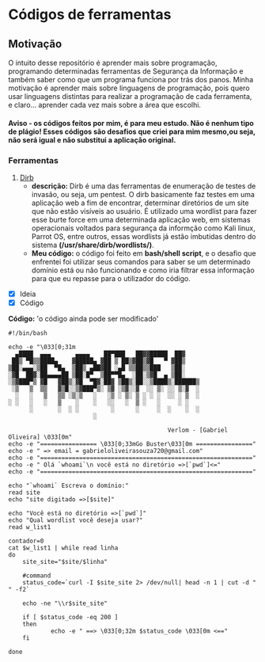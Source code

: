 # Códigos de ferramentas
## Motivação
 O intuito desse repositório é aprender mais sobre programação, programando determinadas ferramentas de Segurança da Informação e também saber como que um programa funciona por trás dos panos.
 Minha motivação é aprender mais sobre linguagens de programação, pois quero usar linguagens distintas para realizar a programação de cada ferramenta, e claro... aprender cada vez mais sobre a área que escolhi.
 
#### Aviso - os códigos feitos por mim, é para meu estudo. Não é nenhum tipo de plágio! Esses códigos são desafios que criei para mim mesmo,ou seja, não será igual e não substitui a aplicação original.
 
### Ferramentas
1. [Dirb](https://tools.kali.org/web-applications/dirb)
   - **descrição:** Dirb é uma das ferramentas de enumeração de testes de invasão, ou seja, um pentest. O dirb basicamente faz testes em uma aplicação web a fim de encontrar, determinar diretórios de um site que não estão visíveis ao usuário.
     É utilizado uma wordlist para fazer esse burte force em uma determinada aplicação web, em sistemas operacionais voltados para segurança da informção como Kali linux, Parrot OS, entre outros, essas wordlists já estão imbutidas dentro do sistema **(/usr/share/dirb/wordlists/)**.
   - **Meu código:** o código foi feito em **bash/shell script**, e o desafio que enfrentei foi utilizar seus comandos para saber se um determinado domínio está ou não funcionando e como iria filtrar essa informação para que eu repasse para o utilizador do código.
- [x] Ideia
- [x] Código 

**Código:**
'o código ainda pode ser modificado'
```
#!/bin/bash

echo -e "\033[0;31m
  ▄████  ▄▄▄       ▄▄▄▄    ██▀███   ██▓▓█████  ██▓    
 ██▒ ▀█▒▒████▄    ▓█████▄ ▓██ ▒ ██▒▓██▒▓█   ▀ ▓██▒    
▒██░▄▄▄░▒██  ▀█▄  ▒██▒ ▄██▓██ ░▄█ ▒▒██▒▒███   ▒██░    
░▓█  ██▓░██▄▄▄▄██ ▒██░█▀  ▒██▀▀█▄  ░██░▒▓█  ▄ ▒██░    
░▒▓███▀▒ ▓█   ▓██▒░▓█  ▀█▓░██▓ ▒██▒░██░░▒████▒░██████▒
 ░▒   ▒  ▒▒   ▓▒█░░▒▓███▀▒░ ▒▓ ░▒▓░░▓  ░░ ▒░ ░░ ▒░▓  ░
  ░   ░   ▒   ▒▒ ░▒░▒   ░   ░▒ ░ ▒░ ▒ ░ ░ ░  ░░ ░ ▒  ░
░ ░   ░   ░   ▒    ░    ░   ░░   ░  ▒ ░   ░     ░ ░   
      ░       ░  ░ ░         ░      ░     ░  ░    ░  ░
                        ░                             
                        
                                             Verlom - [Gabriel Oliveira] \033[0m"
echo -e "================ \033[0;33mGo Buster\033[0m ================"
echo -e " => email = gabrieloliveirasouza720@gmail.com"
echo -e "============================================================"
echo -e " Olá `whoami`\n você está no diretório =>[`pwd`]<="
echo -e "============================================================"

echo "`whoami` Escreva o domínio:"
read site
echo "site digitado =>[$site]"

echo "Você está no diretório =>[`pwd`]"
echo "Qual wordlist você deseja usar?"
read w_list1

contador=0
cat $w_list1 | while read linha
do
    site_site="$site/$linha"
    
    #command
    status_code=`curl -I $site_site 2> /dev/null| head -n 1 | cut -d " " -f2`
    
    echo -ne "\\r$site_site"
    
    if [ $status_code -eq 200 ]
    then
            echo -e " ==> \033[0;32m $status_code \033[0m <=="
    fi
    
done


```
